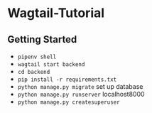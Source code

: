 # Wagtail-Tutorial

## Getting Started
- `pipenv shell`
- `wagtail start backend` 
- `cd backend`
- `pip install -r requirements.txt`
- `python manage.py migrate` set up database
- `python manage.py runserver` localhost8000
- `python manage.py createsuperuser`